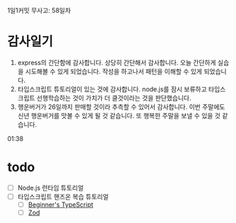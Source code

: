 1일1커밋 무사고: 58일차

# 감사일기

1. express의 간단함에 감사합니다. 상당히 간단해서 감사합니다. 오늘 간단하게 실습을 시도해볼 수 있게 되었습니다. 작성을 하고나서 패턴을 이해할 수 있게 되었습니다.
2. 타입스크립트 튜토리얼이 있는 것에 감사합니다. node.js를 잠시 보류하고 타입스크립트 선행학습하는 것이 가치가 더 클것이라는 것을 판단했습니다.
3. 행운버거가 26일까지 판매할 것이라 추측할 수 있어서 감사합니다. 이번 주말에도 신년 행운버거를 맛볼 수 있게 될 것 같습니다. 또 행복한 주말을 보낼 수 있을 것 같습니다.

01:38

# todo

- [ ] Node.js 런타임 튜토리얼
- [ ] 타입스크립트 핸즈온 복습 튜토리얼
  - [ ] [Beginner's TypeScript](https://www.totaltypescript.com/tutorials/beginners-typescript)
  - [ ] [Zod](https://www.totaltypescript.com/tutorials/zod)
